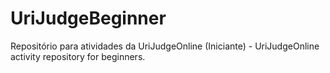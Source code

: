 # UriJudgeBeginner
Repositório para atividades da UriJudgeOnline (Iniciante) - UriJudgeOnline activity repository for beginners.
